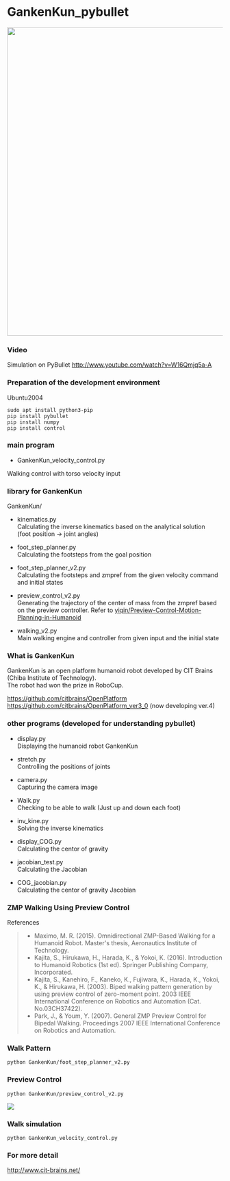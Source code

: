 # GankenKun_pybullet

[<img src="http://img.youtube.com/vi/W16Qmjq5a-A/0.jpg" width="720">](http://www.youtube.com/watch?v=W16Qmjq5a-A)

### Video

Simulation on PyBullet
http://www.youtube.com/watch?v=W16Qmjq5a-A

### Preparation of the development environment

Ubuntu2004  
```
sudo apt install python3-pip
pip install pybullet
pip install numpy
pip install control
```

### main program

- GankenKun_velocity_control.py

Walking control with torso velocity input

### library for GankenKun

GankenKun/  

- kinematics.py  
Calculating the inverse kinematics based on the analytical solution  
(foot position -> joint angles)  

- foot_step_planner.py  
Calculating the footsteps from the goal position  

- foot_step_planner_v2.py  
Calculating the footsteps and zmpref from the given velocity command and initial states  

- preview_control_v2.py  
Generating the trajectory of the center of mass from the zmpref based on the preview controller. Refer to [yiqin/Preview-Control-Motion-Planning-in-Humanoid](https://github.com/yiqin/Preview-Control-Motion-Planning-in-Humanoid/blob/master/ZmpPreview.py)

- walking_v2.py  
Main walking engine and controller from given input and the initial state  

### What is GankenKun

GankenKun is an open platform humanoid robot developed by CIT Brains (Chiba Institute of Technology).  
The robot had won the prize in RoboCup.  

https://github.com/citbrains/OpenPlatform  
https://github.com/citbrains/OpenPlatform_ver3_0 (now developing ver.4)  

### other programs (developed for understanding pybullet)  

- display.py  
Displaying the humanoid robot GankenKun  

- stretch.py  
Controlling the positions of joints  

- camera.py  
Capturing the camera image  

- Walk.py  
Checking to be able to walk (Just up and down each foot)  

- inv_kine.py  
Solving the inverse kinematics  

- display_COG.py  
Calculating the centor of gravity  

- jacobian_test.py  
Calculating the Jacobian  

- COG_jacobian.py  
Calculating the centor of gravity Jacobian  

### ZMP Walking Using Preview Control

References
> - Maximo, M. R. (2015). Omnidirectional ZMP-Based Walking for a Humanoid Robot. Master's thesis, Aeronautics Institute of Technology.
> - Kajita, S., Hirukawa, H., Harada, K., & Yokoi, K. (2016). Introduction to Humanoid Robotics (1st ed). Springer Publishing Company, Incorporated.
> - Kajita, S., Kanehiro, F., Kaneko, K., Fujiwara, K., Harada, K., Yokoi, K., & Hirukawa, H. (2003). Biped walking pattern generation by using preview control of zero-moment point. 2003 IEEE International Conference on Robotics and Automation (Cat. No.03CH37422).
> - Park, J., & Youm, Y. (2007). General ZMP Preview Control for Bipedal Walking. Proceedings 2007 IEEE International Conference on Robotics and Automation.

### Walk Pattern 

```
python GankenKun/foot_step_planner_v2.py 
```

### Preview Control 

```
python GankenKun/preview_control_v2.py 
```

![](figures/zmp_walk_pattern.png)

### Walk simulation

```
python GankenKun_velocity_control.py
```

### For more detail  
http://www.cit-brains.net/  
